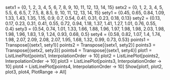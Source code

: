 setx1 = {0, 1, 2, 3, 4, 5, 6, 7, 8, 9, 10, 11, 12, 13, 14, 15}
setx2 = {0, 1, 2, 3, 4, 5, 5.5, 6, 6.5, 7, 7.5, 8, 8.5, 9, 10, 11, 
  12, 13, 14, 15}
sety1 = {0.45, 0.65, 0.84, 1.09, 1.33, 1.43, 1.35, 1.15, 0.9, 0.7, 
  0.54, 0.41, 0.31, 0.23, 0.18, 0.13}
sety2 = {0.13, 0.17, 0.23, 0.31, 0.41, 0.55, 0.72, 0.94, 1.18, 1.37, 
  1.41, 1.27, 1.01, 0.76, 0.55, 0.4}
sety3 = {0.54, 0.74, 1.01, 1.33, 1.66, 1.88, 1.96, 1.97, 1.98, 1.98, 
  2.03, 1.98, 1.98, 1.96, 1.83, 1.9, 1.24, 0.93, 0.68, 0.5}
sety4 = {0.58, 0.82, 1.07, 1.4, 1.74, 1.98, 2.07, 2.09, 2.08, 2.07, 
  1.95, 1.68, 1.32, 0.99, 0.73, 0.53}
points1 = Transpose[{setx1, sety1}]
points2 = Transpose[{setx1, sety2}]
points3 = Transpose[{setx2, sety3}]
points4 = Transpose[{setx1, sety4}]
plot1 = ListLinePlot[points1, InterpolationOrder -> 10]
plot2 = ListLinePlot[points2, InterpolationOrder -> 10]
plot3 = ListLinePlot[points3, InterpolationOrder -> 10]
plot4 = ListLinePlot[points4, InterpolationOrder -> 10]
Show[plot1, plot2, plot3, plot4, PlotRange -> All]
